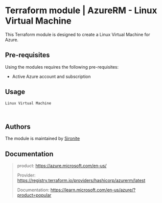 # Terraform module | AzureRM - Linux Virtual Machine

This Terraform module is designed to create a Linux Virtual Machine for Azure.

## Pre-requisites

Using the modules requires the following pre-requisites:
 * Active Azure account and subscription 

## Usage

`Linux Virtual Machine`

```hcl


```

## Authors

The module is maintained by [Sironite](https://github.com/sironite)

## Documentation

> product: https://azure.microsoft.com/en-us/
> 
> Provider: https://registry.terraform.io/providers/hashicorp/azurerm/latest
> 
> Documentation: https://learn.microsoft.com/en-us/azure/?product=popular
